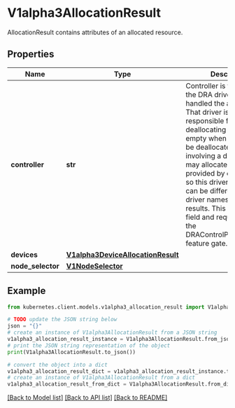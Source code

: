 # V1alpha3AllocationResult

AllocationResult contains attributes of an allocated resource.

## Properties

Name | Type | Description | Notes
------------ | ------------- | ------------- | -------------
**controller** | **str** | Controller is the name of the DRA driver which handled the allocation. That driver is also responsible for deallocating the claim. It is empty when the claim can be deallocated without involving a driver.  A driver may allocate devices provided by other drivers, so this driver name here can be different from the driver names listed for the results.  This is an alpha field and requires enabling the DRAControlPlaneController feature gate. | [optional] 
**devices** | [**V1alpha3DeviceAllocationResult**](V1alpha3DeviceAllocationResult.md) |  | [optional] 
**node_selector** | [**V1NodeSelector**](V1NodeSelector.md) |  | [optional] 

## Example

```python
from kubernetes.client.models.v1alpha3_allocation_result import V1alpha3AllocationResult

# TODO update the JSON string below
json = "{}"
# create an instance of V1alpha3AllocationResult from a JSON string
v1alpha3_allocation_result_instance = V1alpha3AllocationResult.from_json(json)
# print the JSON string representation of the object
print(V1alpha3AllocationResult.to_json())

# convert the object into a dict
v1alpha3_allocation_result_dict = v1alpha3_allocation_result_instance.to_dict()
# create an instance of V1alpha3AllocationResult from a dict
v1alpha3_allocation_result_from_dict = V1alpha3AllocationResult.from_dict(v1alpha3_allocation_result_dict)
```
[[Back to Model list]](../README.md#documentation-for-models) [[Back to API list]](../README.md#documentation-for-api-endpoints) [[Back to README]](../README.md)


